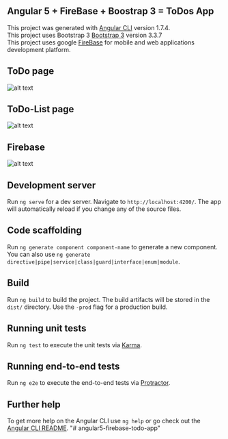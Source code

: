 ## Angular 5 + FireBase + Boostrap 3 = ToDos App

This project was generated with [Angular CLI](https://github.com/angular/angular-cli) version 1.7.4.  
This project uses Bootstrap 3 [Bootstrap 3](https://getbootstrap.com/docs/3.3/getting-started/) version 3.3.7  
This project uses google [FireBase](https://firebase.google.com/) for mobile and web applications development platform.  
  
## ToDo page  
![alt text]()
## ToDo-List page  
![alt text]()
## Firebase  
![alt text]()
## Development server

Run `ng serve` for a dev server. Navigate to `http://localhost:4200/`. The app will automatically reload if you change any of the source files.

## Code scaffolding

Run `ng generate component component-name` to generate a new component. You can also use `ng generate directive|pipe|service|class|guard|interface|enum|module`.

## Build

Run `ng build` to build the project. The build artifacts will be stored in the `dist/` directory. Use the `-prod` flag for a production build.

## Running unit tests

Run `ng test` to execute the unit tests via [Karma](https://karma-runner.github.io).

## Running end-to-end tests

Run `ng e2e` to execute the end-to-end tests via [Protractor](http://www.protractortest.org/).

## Further help

To get more help on the Angular CLI use `ng help` or go check out the [Angular CLI README](https://github.com/angular/angular-cli/blob/master/README.md).
"# angular5-firebase-todo-app" 
